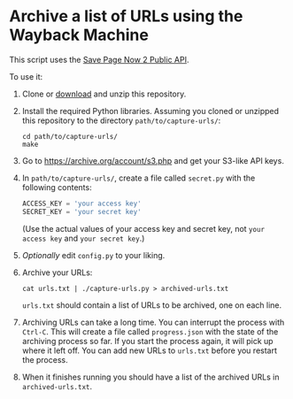 # Archive a list of URLs using the Wayback Machine

This script uses the [Save Page Now 2 Public API](https://docs.google.com/document/d/1Nsv52MvSjbLb2PCpHlat0gkzw0EvtSgpKHu4mk0MnrA/edit).

To use it:

1. Clone or [download](https://github.com/rybesh/capture-urls/archive/refs/heads/main.zip "download repository as a zip file") and unzip this repository.

1. Install the required Python libraries. Assuming you cloned or
   unzipped this repository to the directory `path/to/capture-urls/`:

   ```
   cd path/to/capture-urls/
   make
   ```

1. Go to https://archive.org/account/s3.php and get your S3-like API keys.

1. In `path/to/capture-urls/`, create a file called `secret.py` with
   the following contents:

   ```python
   ACCESS_KEY = 'your access key'
   SECRET_KEY = 'your secret key'
   ```
   
   (Use the actual values of your access key and secret key, not `your
   access key` and `your secret key`.)
   
1. *Optionally* edit `config.py` to your liking.

1. Archive your URLs:
   ```
   cat urls.txt | ./capture-urls.py > archived-urls.txt
   ```
   `urls.txt` should contain a list of URLs to be archived, one on each line.

1. Archiving URLs can take a long time. You can interrupt the process
   with `Ctrl-C`. This will create a file called `progress.json` with
   the state of the archiving process so far. If you start the process
   again, it will pick up where it left off. You can add new URLs to
   `urls.txt` before you restart the process.

1. When it finishes running you should have a list of the archived
   URLs in `archived-urls.txt`.
